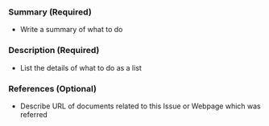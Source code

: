 ### Summary (Required)
- Write a summary of what to do

### Description (Required)
- List the details of what to do as a list

### References (Optional)
- Describe URL of documents related to this Issue or Webpage which was referred

